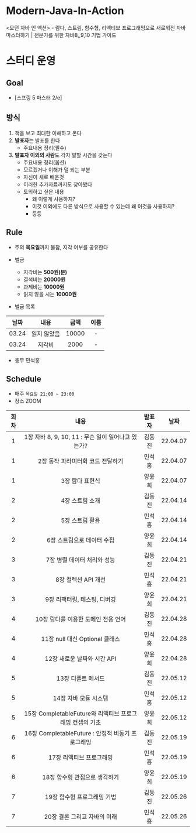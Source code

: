 # Modern-Java-In-Action
&lt;모던 자바 인 액션> - 람다, 스트림, 함수형, 리액티브 프로그래밍으로 새로워진 자바 마스터하기 | 전문가를 위한 자바8,,9,10 기법 가이드

# 스터디 운영

## Goal
* [스프링 5 마스터 2/e]

## 방식
1. 책을 보고 최대한 이해하고 온다
2. **발표자**는 발표를 한다
    - 주요내용 정리(필수)
3. **발표자 이외의 사람**도 각자 말할 시간을 갖는다
    - 주요내용 정리(옵션)
    - 모르겠거나 이해가 덜 되는 부분
    - 자신이 새로 배운것
    - 이러한 추가자료까지도 찾아봤다
    - 토의하고 싶은 내용
        - 왜 이렇게 사용하지?
        - 이것 이외에도 다른 방식으로 사용할 수 있는데 왜 이것을 사용하지?
        - 등등
        
## Rule
- 주의 **목요일**까지 불참, 지각 여부를 공유한다
- 벌금
    - 지각비는 **500원(분)**
    - 결석비는 **20000원**
    - 과제비는 **10000원**
    - 읽지 않을 시는 **10000원**
    
- 벌금 목록  
  
|날짜|내용|금액|이름|  
| :---: | :---: | :---: | :---: |  
|03.24|읽지 않았음|10000| - |  
|03.24|지각비|2000| - |  

- 총무 민석홍

## Schedule
- 매주  `목요일 21:00 ~ 23:00`  
- 장소 ZOOM

|회차|내용|발표자|날짜|
| :---: | :---: | :---: | :---: |
| 1 | 1장 자바 8, 9, 10, 11 : 무슨 일이 일어나고 있는가? | 김동진 | 22.04.07 |
| 1 | 2장 동작 파라미터화 코드 전달하기 | 민석홍 | 22.04.07 |
| 1 | 3장 람다 표현식 | 양윤희 | 22.04.07 |
| 2 | 4장 스트림 소개 | 김동진 | 22.04.14 |
| 2 | 5장 스트림 활용 | 민석홍 | 22.04.14 |
| 2 | 6장 스트림으로 데이터 수집 | 양윤희 | 22.04.14 |
| 3 | 7장 병렬 데이터 처리와 성능 | 김동진 | 22.04.21 |
| 3 | 8장 컬렉션 API 개선 | 민석홍 | 22.04.21 |
| 3 | 9장 리팩터링, 테스팅, 디버깅 | 양윤희 | 22.04.21 |
| 4 | 10장 람다를 이용한 도메인 전용 언어 | 김동진 | 22.04.28 |
| 4 | 11장 null 대신 Optional 클래스 | 민석홍 | 22.04.28 |
| 4 | 12장 새로운 날짜와 시간 API | 양윤희 | 22.04.28 |
| 5 | 13장 디폴트 메서드 | 김동진 | 22.05.12 |
| 5 | 14장 자바 모듈 시스템 | 민석홍 | 22.05.12 |
| 5 | 15장 CompletableFuture와 리액티브 프로그래밍 컨셉의 기초 | 양윤희 | 22.05.12 |
| 6 | 16장 CompletableFuture : 안정적 비동기 프로그래밍 | 김동진 | 22.05.19 |
| 6 | 17장 리액티브 프로그래밍 | 민석홍 | 22.05.19 |
| 6 | 18장 함수형 관점으로 생각하기 | 양윤희 | 22.05.19 |
| 7 | 19장 함수형 프로그래밍 기법 | 김동진 | 22.05.26 |
| 7 | 20장 결론 그리고 자바의 미래 | 민석홍 | 22.05.26 |











